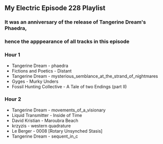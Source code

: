 ## My Electric Episode 228 Playlist
### It was an anniversary of the release of Tangerine Dream's Phaedra,
### hence the apppearance of all tracks in this episode

### Hour 1
* Tangerine Dream - phaedra
* Fictions and Poetics - Distant
* Tangerine Dream - mysterious_semblance_at_the_strand_of_nightmares
* Gyges - Murky Unders
* Fossil Hunting Collective - A Tale of two Endings (part II)

### Hour 2
* Tangerine Dream - movements_of_a_visionary
* Liquid Transmitter - Inside of Time
* David Kristian - Maroubra Beach
* krzyzis - western quadrature
* Le Berger - 0008 [Rotary Unsynched Stasis]
* Tangerine Dream - sequent_in_c
